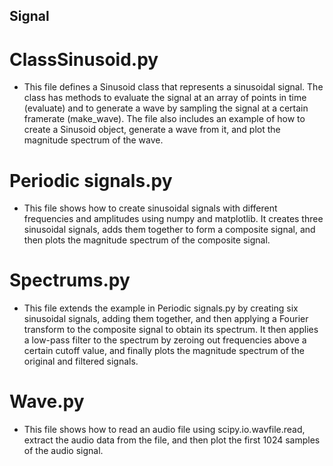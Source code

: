 ## Signal

# ClassSinusoid.py 
- This file defines a Sinusoid class that represents a sinusoidal signal. The class has methods to evaluate the signal at an array of points in time (evaluate) and to generate a wave by sampling the signal at a certain framerate (make_wave). The file also includes an example of how to create a Sinusoid object, generate a wave from it, and plot the magnitude spectrum of the wave.

# Periodic signals.py 
- This file shows how to create sinusoidal signals with different frequencies and amplitudes using numpy and matplotlib. It creates three sinusoidal signals, adds them together to form a composite signal, and then plots the magnitude spectrum of the composite signal.

# Spectrums.py 
- This file extends the example in Periodic signals.py by creating six sinusoidal signals, adding them together, and then applying a Fourier transform to the composite signal to obtain its spectrum. It then applies a low-pass filter to the spectrum by zeroing out frequencies above a certain cutoff value, and finally plots the magnitude spectrum of the original and filtered signals.

# Wave.py 
- This file shows how to read an audio file using scipy.io.wavfile.read, extract the audio data from the file, and then plot the first 1024 samples of the audio signal.